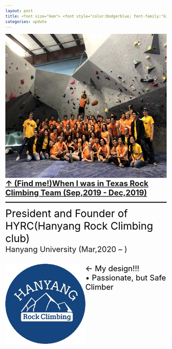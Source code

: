 ```yaml
---
layout: post
title: <font size="6em"> <font style="color:Dodgerblue; font-family:"Gilroy Extra Bold",Gilroy;"> ABOUT ME (NONACADEMIC)</font></font>
categories: update
---
```

<img src="/images/fulls/TRC.jpg" class="image-img" width="600" height="450">
<font size="5em"><b><u> ↑ (Find me!)When I was in Texas Rock Climbing Team (Sep,2019 - Dec,2019)</u><br></b></font>
<hr style="height:3px">




<h><font size="6em" style="color:black;">
President and Founder of HYRC(Hanyang Rock Climbing club) <br>
</font> <font size="5em"> Hanyang University (Mar,2020 – )
</font><br><br></h>
<div style="float:left;">
<img src="/images/fulls/HYRC.jpg" class="image-img" width="250" height="250">
</div>

<font size="5em" style="color:black;">
← My design!!!<br>
• Passionate, but Safe Climber
</font>
<br><br><br><br><br><br><br><br>
